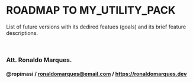 # ROADMAP TO MY_UTILITY_PACK
List of future versions with its dedired featues (goals) and its brief feature descriptions.  
  
 &nbsp;  
  
### Att. Ronaldo Marques.
#### @ropimasi / ronaldomarques@email.com / https://ronaldomarques.dev  
  
 &nbsp;  
  
  